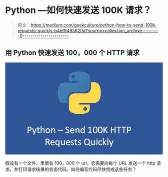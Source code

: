 # Python —如何快速发送 100K 请求？

> 原文：<https://medium.com/geekculture/python-how-to-send-100k-requests-quickly-b4ef9495620d?source=collection_archive---------0----------------------->

## 用 Python 快速发送 100，000 个 HTTP 请求

![](img/f6bd2a96d85d612abdd3f9ea6bf23eb3.png)

假设有一个文件，里面有 100，000 个 url，您需要向每个 URL 发送一个 http 请求，并打印请求结果的状态代码。如何编写代码尽快完成这些任务？